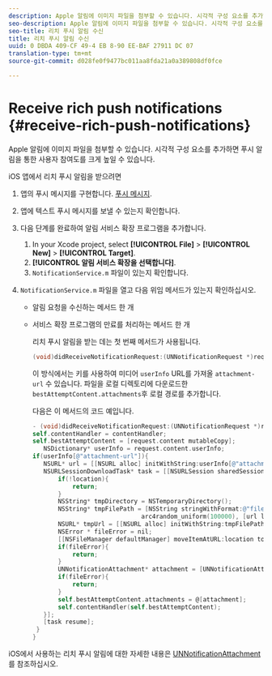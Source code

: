 ```yaml
---
description: Apple 알림에 이미지 파일을 첨부할 수 있습니다. 시각적 구성 요소를 추가하면 푸시 알림을 통한 사용자 참여도를 크게 높일 수 있습니다.
seo-description: Apple 알림에 이미지 파일을 첨부할 수 있습니다. 시각적 구성 요소를 추가하면 푸시 알림을 통한 사용자 참여도를 크게 높일 수 있습니다.
seo-title: 리치 푸시 알림 수신
title: 리치 푸시 알림 수신
uuid: 0 DBDA 409-CF 49-4 EB 8-90 EE-BAF 27911 DC 07
translation-type: tm+mt
source-git-commit: d028fe0f9477bc011aa8fda21a0a389808df0fce

---
```



# Receive rich push notifications {#receive-rich-push-notifications}

Apple 알림에 이미지 파일을 첨부할 수 있습니다. 시각적 구성 요소를 추가하면 푸시 알림을 통한 사용자 참여도를 크게 높일 수 있습니다.

iOS 앱에서 리치 푸시 알림을 받으려면

1. 앱의 푸시 메시지를 구현합니다. [푸시 메시지](/help/ios/messaging-main/push-messaging/push-messaging.md).
1. 앱에 텍스트 푸시 메시지를 보낼 수 있는지 확인합니다.
1. 다음 단계를 완료하여 알림 서비스 확장 프로그램을 추가합니다.

   1. In your Xcode project, select  **[!UICONTROL File]** &gt; **[!UICONTROL New]** &gt; **[!UICONTROL Target]**.
   1. **[!UICONTROL 알림 서비스 확장을 선택합니다]**.
   1. `NotificationService.m` 파일이 있는지 확인합니다.

1. `NotificationService.m` 파일을 열고 다음 위임 메서드가 있는지 확인하십시오.

   * 알림 요청을 수신하는 메서드 한 개
   * 서비스 확장 프로그램의 만료를 처리하는 메서드 한 개

      리치 푸시 알림을 받는 데는 첫 번째 메서드가 사용됩니다.

      ```objective-c
      (void)didReceiveNotificationRequest:(UNNotificationRequest *)request withContentHandler:(void (^)(UNNotificationContent *contentToDeliver))contentHandler;
      ```

      이 방식에서는 키를 사용하여 미디어 `userInfo` URL를 가져올 `attachment-url` 수 있습니다. 파일을 로컬 디렉토리에 다운로드한 `bestAttemptContent.attachments`후 로컬 경로를 추가합니다.

      다음은 이 메서드의 코드 예입니다.

      ```objective-c
      - (void)didReceiveNotificationRequest:(UNNotificationRequest *)request withContentHandler:(void (^)(UNNotificationContent * _Nonnull))contentHandler {
      self.contentHandler = contentHandler;
      self.bestAttemptContent = [request.content mutableCopy];
         NSDictionary* userInfo = request.content.userInfo;
      if(userInfo[@"attachment-url"]){
         NSURL* url = [[NSURL alloc] initWithString:userInfo[@"attachment-url"]];
         NSURLSessionDownloadTask* task = [[NSURLSession sharedSession] downloadTaskWithURL:url completionHandler:^(NSURL * _Nullable location, NSURLResponse * _Nullable response, NSError * _Nullable error) {
             if(!location){
                 return;
             }
             NSString* tmpDirectory = NSTemporaryDirectory();
             NSString* tmpFilePath = [NSString stringWithFormat:@"file://%@%d%d%@", tmpDirectory, arc4random_uniform(100000),
                                    arc4random_uniform(100000), [url lastPathComponent]];
             NSURL* tmpUrl = [[NSURL alloc] initWithString:tmpFilePath];
             NSError * fileError = nil;
             [[NSFileManager defaultManager] moveItemAtURL:location toURL:tmpUrl error:&amp;fileError];
             if(fileError){
                 return;
             }
             UNNotificationAttachment* attachment = [UNNotificationAttachment attachmentWithIdentifier:@"video" URL:tmpUrl options:nil error:&amp;fileError];
             if(fileError){
                 return;
             }
             self.bestAttemptContent.attachments = @[attachment];
             self.contentHandler(self.bestAttemptContent);
         }];
         [task resume];
       }
      }
      ```


iOS에서 사용하는 리치 푸시 알림에 대한 자세한 내용은 [UNNotificationAttachment](https://developer.apple.com/documentation/usernotifications/unnotificationattachment)를 참조하십시오.
